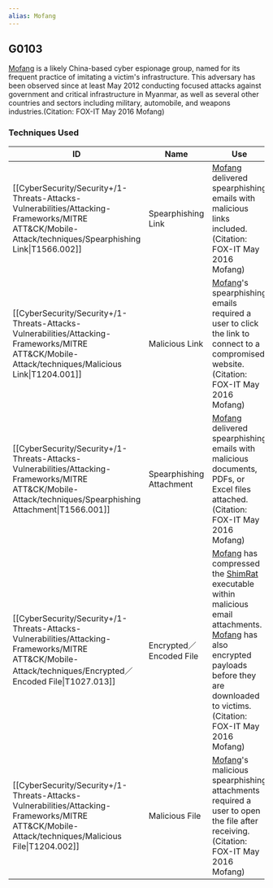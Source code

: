 ```yaml
---
alias: Mofang
---
```


## G0103

[Mofang](https://attack.mitre.org/groups/G0103) is a likely China-based cyber espionage group, named for its frequent practice of imitating a victim's infrastructure. This adversary has been observed since at least May 2012 conducting focused attacks against government and critical infrastructure in Myanmar, as well as several other countries and sectors including military, automobile, and weapons industries.(Citation: FOX-IT May 2016 Mofang)


### Techniques Used

| ID | Name | Use |
| --- | --- | --- |
| [[CyberSecurity/Security+/1-Threats-Attacks-Vulnerabilities/Attacking-Frameworks/MITRE ATT&CK/Mobile-Attack/techniques/Spearphishing Link\|T1566.002]] | Spearphishing Link | [Mofang](https://attack.mitre.org/groups/G0103) delivered spearphishing emails with malicious links included.(Citation: FOX-IT May 2016 Mofang) |
| [[CyberSecurity/Security+/1-Threats-Attacks-Vulnerabilities/Attacking-Frameworks/MITRE ATT&CK/Mobile-Attack/techniques/Malicious Link\|T1204.001]] | Malicious Link | [Mofang](https://attack.mitre.org/groups/G0103)'s spearphishing emails required a user to click the link to connect to a compromised website.(Citation: FOX-IT May 2016 Mofang) |
| [[CyberSecurity/Security+/1-Threats-Attacks-Vulnerabilities/Attacking-Frameworks/MITRE ATT&CK/Mobile-Attack/techniques/Spearphishing Attachment\|T1566.001]] | Spearphishing Attachment | [Mofang](https://attack.mitre.org/groups/G0103) delivered spearphishing emails with malicious documents, PDFs, or Excel files attached.(Citation: FOX-IT May 2016 Mofang) |
| [[CyberSecurity/Security+/1-Threats-Attacks-Vulnerabilities/Attacking-Frameworks/MITRE ATT&CK/Mobile-Attack/techniques/Encrypted／Encoded File\|T1027.013]] | Encrypted／Encoded File | [Mofang](https://attack.mitre.org/groups/G0103) has compressed the [ShimRat](https://attack.mitre.org/software/S0444) executable within malicious email attachments. [Mofang](https://attack.mitre.org/groups/G0103) has also encrypted payloads before they are downloaded to victims.(Citation: FOX-IT May 2016 Mofang) |
| [[CyberSecurity/Security+/1-Threats-Attacks-Vulnerabilities/Attacking-Frameworks/MITRE ATT&CK/Mobile-Attack/techniques/Malicious File\|T1204.002]] | Malicious File | [Mofang](https://attack.mitre.org/groups/G0103)'s malicious spearphishing attachments required a user to open the file after receiving.(Citation: FOX-IT May 2016 Mofang) |
